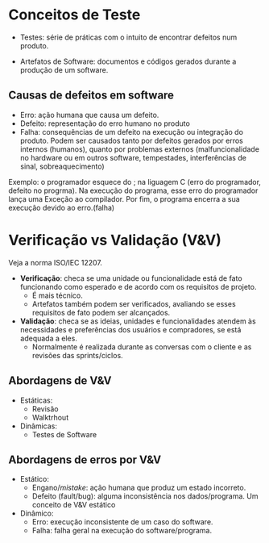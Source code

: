 # Conceitos de Teste

- Testes: série de práticas com o intuito de encontrar defeitos num produto.

- Artefatos de Software: documentos e códigos gerados durante a produção de um software.

## Causas de defeitos em software
- Erro: ação humana que causa um defeito.
- Defeito: representação do erro humano no produto
- Falha: consequências de um defeito na execução ou integração do produto. Podem ser causados tanto por defeitos gerados por erros internos (humanos), quanto por problemas externos (malfuncionalidade no hardware ou em outros software, tempestades, interferências de sinal, sobreaquecimento) 

Exemplo: o programador esquece do ; na liguagem C (erro do programador, defeito no progrma). Na execução do programa, esse erro do programador lança uma Exceção ao compilador. Por fim, o programa encerra a sua execução devido ao erro.(falha)

# Verificação vs Validação (V&V)
Veja a norma ISO/IEC 12207.

- **Verificação**: checa se uma unidade ou funcionalidade está de fato funcionando como esperado e de acordo com os requisitos de projeto.
    - É mais técnico.
    - Artefatos também podem ser verificados, avaliando se esses requisitos de fato podem ser alcançados.
- **Validação**: checa se as ideias, unidades e funcionalidades atendem às necessidades e preferências dos usuários e compradores, se está adequada a eles.
    - Normalmente é realizada durante as conversas com o cliente e as revisões das sprints/ciclos.

## Abordagens de V&V
- Estáticas:
    - Revisão
    - Walktrhout
- Dinâmicas:
    - Testes de Software

## Abordagens de erros por V&V
- Estático:
    - Engano/*mistake*: ação humana que produz um estado incorreto.
    - Defeito (fault/bug): alguma inconsistência nos dados/programa. Um conceito de V&V estático
- Dinâmico:
    - Erro: execução inconsistente de um caso do software.
    - Falha: falha geral na execução do software/programa.

